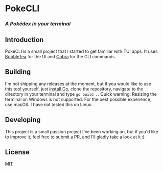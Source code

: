 # PokeCLI
### *A Pokédex in your terminal*

## Introduction
PokéCLI is a small project that I started to get familiar with TUI apps. It uses [BubbleTea](https://github.com/charmbracelet/bubbletea) for the UI and [Cobra](https://cobra.dev/) for the CLI commands.


## Building
I'm not shipping any releases at the moment, but if you would like to use this tool yourself, just [install Go](https://go.dev/dl/), clone the repository, navigate to the directory in your terminal and type `go build .`. Quick warning: Resizing the terminal on Windows is not supported. For the best possible experience, use macOS. I have not tested this on Linux.

## Developing
This project is a small passion project I've been working on, but if you'd like to improve it, feel free to submit a PR, and I'll gladly take a look at it :)

## License
[MIT](https://github.com/Sabooboo/pokecli/blob/main/LICENSE)
